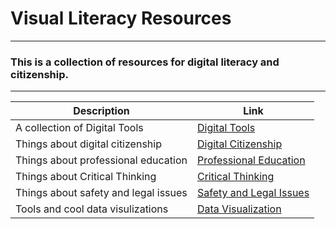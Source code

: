 <p align = "center" >
  
<h1 class="align-center">Visual Literacy Resources </h1>
<hr>

<h3>This is a collection of resources for digital literacy and citizenship. </h3>
<hr>
</p>

| Description | Link |
|-------------|------|
| A collection of Digital Tools | [Digital Tools](./tools.md) |
| Things about digital citizenship | [Digital Citizenship](./citizenship.md) |
| Things about professional education | [Professional Education](./education.md) |
| Things about Critical Thinking | [Critical Thinking](./thinking.md) |
| Things about safety and legal issues | [Safety and Legal Issues](./safety.md)|
| Tools and cool data visulizations | [Data Visualization](./data.md) |



